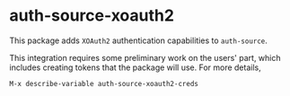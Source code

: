 # auth-source-xoauth2

This package adds `XOAuth2` authentication capabilities to `auth-source`.

This integration requires some preliminary work on the users' part, which
includes creating tokens that the package will use. For more details,

```
M-x describe-variable auth-source-xoauth2-creds
```
